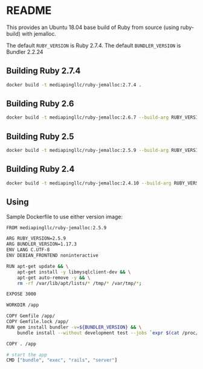 # README #

This provides an Ubuntu 18.04 base build of Ruby from source (using ruby-build) with jemalloc.

The default `RUBY_VERSION` is Ruby 2.7.4.
The default `BUNDLER_VERSION` is Bundler 2.2.24

## Building Ruby 2.7.4

```bash
docker build -t mediapingllc/ruby-jemalloc:2.7.4 .
```

## Building Ruby 2.6

```bash
docker build -t mediapingllc/ruby-jemalloc:2.6.7 --build-arg RUBY_VERSION=2.6.7 --build-arg BUNDLER_VERSION=2.2.24 .
```

## Building Ruby 2.5

```bash
docker build -t mediapingllc/ruby-jemalloc:2.5.9 --build-arg RUBY_VERSION=2.5.9 --build-arg BUNDLER_VERSION=1.17.3 .
```

## Building Ruby 2.4

```bash
docker build -t mediapingllc/ruby-jemalloc:2.4.10 --build-arg RUBY_VERSION=2.4.10 --build-arg BUNDLER_VERSION=1.17.3 .
```

## Using

Sample Dockerfile to use either version image:

```bash
FROM mediapingllc/ruby-jemalloc:2.5.9

ARG RUBY_VERSION=2.5.9
ARG BUNDLER_VERSION=1.17.3
ENV LANG C.UTF-8
ENV DEBIAN_FRONTEND noninteractive

RUN apt-get update && \
    apt-get install -y libmysqlclient-dev && \
    apt-get auto-remove -y && \
    rm -rf /var/lib/apt/lists/* /tmp/* /var/tmp/*;

EXPOSE 3000

WORKDIR /app

COPY Gemfile /app/
COPY Gemfile.lock /app/
RUN gem install bundler -v=${BUNDLER_VERSION} && \
    bundle install --without development test --jobs `expr $(cat /proc/cpuinfo | grep -c "cpu cores") - 1` --retry 3;

COPY . /app

# start the app
CMD ["bundle", "exec", "rails", "server"]
```
